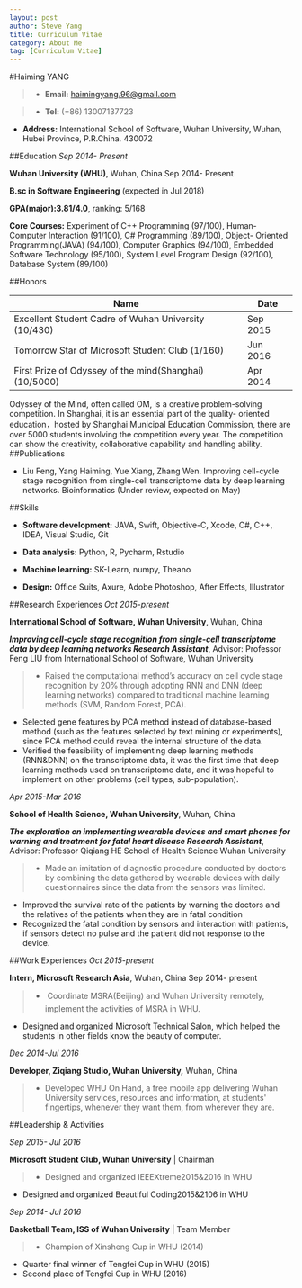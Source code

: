 ```yaml
---
layout: post
author: Steve Yang
title: Curriculum Vitae
category: About Me
tag: [Curriculum Vitae]
---
```



#Haiming YANG

> * **Email:** haimingyang.96@gmail.com 

> * **Tel:** (+86) 13007137723
> * **Address:** International School of Software, Wuhan University, Wuhan, Hubei Province, P.R.China. 430072

##Education
_*Sep 2014- Present*_

**Wuhan University (WHU)**, Wuhan, China Sep 2014- Present 


**B.sc in Software Engineering** (expected in Jul 2018)

**GPA(major):3.81/4.0**, ranking: 5/168

**Core Courses:** Experiment of C++ Programming (97/100), Human-Computer Interaction (91/100), C# Programming (89/100), Object- Oriented Programming(JAVA) (94/100), Computer Graphics (94/100), Embedded Software Technology (95/100), System Level Program Design (92/100), Database System (89/100)


##Honors

| Name | Date |
| --- | --- |
| Excellent Student Cadre of Wuhan University (10/430) | Sep 2015 |
|  Tomorrow Star of Microsoft Student Club (1/160)| Jun 2016 |
| First Prize of Odyssey of the mind(Shanghai) (10/5000) | Apr 2014 |

Odyssey of the Mind, often called OM, is a creative problem-solving competition. In Shanghai, it is an essential part of the quality- oriented education，hosted by Shanghai Municipal Education Commission, there are over 5000 students involving the competition every year. The competition can show the creativity, collaborative capability and handling ability.
##Publications
* Liu Feng, Yang Haiming, Yue Xiang, Zhang Wen. Improving cell-cycle stage recognition from single-cell transcriptome data by deep learning networks. Bioinformatics(Under review, expected on May)

##Skills
* **Software development:** JAVA, Swift, Objective-C, Xcode, C#, C++, IDEA, Visual Studio, Git 
* **Data analysis:** Python, R, Pycharm, Rstudio* **Machine learning:** SK-Learn, numpy, Theano

* **Design:** Office Suits, Axure, Adobe Photoshop, After Effects, Illustrator

##Research Experiences
_*Oct 2015-present*_

**International School of Software, Wuhan University**, Wuhan, China
***Improving cell-cycle stage recognition from single-cell transcriptome data by deep learning networks Research Assistant***, Advisor: Professor Feng LIU from International School of Software, Wuhan University
> * Raised the computational method’s accuracy on cell cycle stage recognition by 20% through adopting RNN and DNN (deeplearning networks) compared to traditional machine learning methods (SVM, Random Forest, PCA).* Selected gene features by PCA method instead of database-based method (such as the features selected by text mining orexperiments), since PCA method could reveal the internal structure of the data.*  Verified the feasibility of implementing deep learning methods (RNN&DNN) on the transcriptome data, it was the first time thatdeep learning methods used on transcriptome data, and it was hopeful to implement on other problems (cell types, sub-population).

_*Apr 2015-Mar 2016*_

**School of Health Science, Wuhan University**, Wuhan, China

***The exploration on implementing wearable devices and smart phones for warning and treatment for fatal heart disease Research Assistant***, Advisor: Professor Qiqiang HE School of Health Science Wuhan University

> * Made an imitation of diagnostic procedure conducted by doctors by combining the data gathered by wearable devices with dailyquestionnaires since the data from the sensors was limited.* Improved the survival rate of the patients by warning the doctors and the relatives of the patients when they are in fatal condition* Recognized the fatal condition by sensors and interaction with patients, if sensors detect no pulse and the patient did not responseto the device.

##Work Experiences
*Oct 2015-present*

**Intern, Microsoft Research Asia**, Wuhan, China Sep 2014- present
> *  Coordinate MSRA(Beijing) and Wuhan University remotely, implement the activities of MSRA in WHU.* Designed and organized Microsoft Technical Salon, which helped the students in other fields know the beauty of computer.


*Dec 2014-Jul 2016*
**Developer, Ziqiang Studio, Wuhan University,** Wuhan, China 

> * Developed WHU On Hand, a free mobile app delivering Wuhan University services, resources and information, at students' fingertips, whenever they want them, from wherever they are.
 
##Leadership & Activities

*Sep 2015- Jul 2016*
**Microsoft Student Club, Wuhan University** | Chairman

> * Designed and organized IEEEXtreme2015&2016 in WHU* Designed and organized Beautiful Coding2015&2106 in WHU 


*Sep 2014- Jul 2016*

**Basketball Team, ISS of Wuhan University** | Team Member 

> * Champion of Xinsheng Cup in WHU (2014)* Quarter final winner of Tengfei Cup in WHU (2015)* Second place of Tengfei Cup in WHU (2016)

